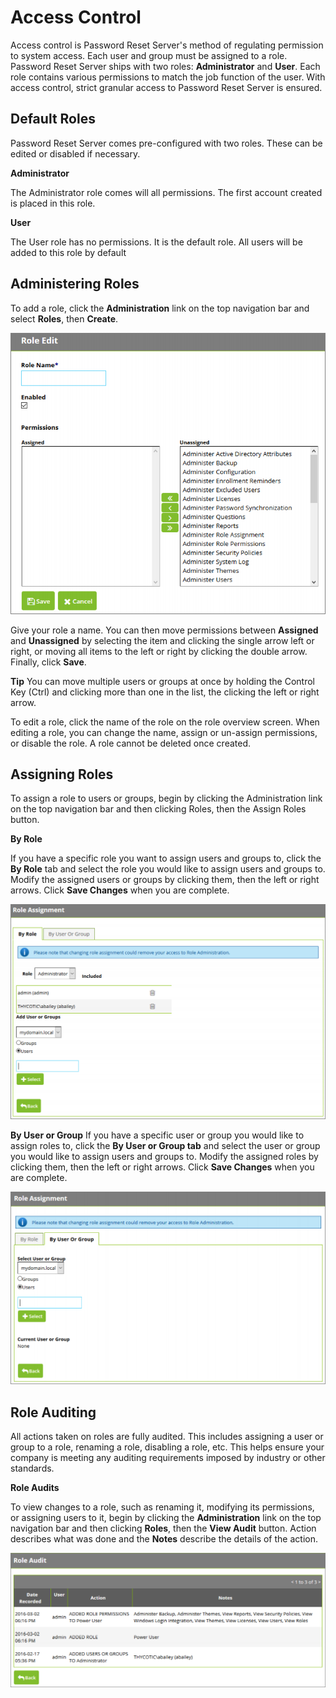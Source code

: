 [title]: # (Access Control)
[tags]: # (access control)
[priority]: # (1)
# Access Control

Access control is Password Reset Server's method of regulating permission to system access. Each user and group must be assigned to a role. Password Reset Server ships with two roles: __Administrator__ and __User__. Each role contains various permissions to match the job function of the user. With access control, strict granular access to Password Reset Server is ensured.

## Default Roles

Password Reset Server comes pre-configured with two roles. These can be edited or disabled if necessary.

__Administrator__

The Administrator role comes will all permissions. The first account created is placed in this role.

__User__ 

The User role has no permissions. It is the default role. All users will be added to this role by default

## Administering Roles

To add a role, click the __Administration__ link on the top navigation bar and select __Roles__, then __Create__.

   ![Role Edit](edit.png)

Give your role a name. You can then move permissions between __Assigned__ and __Unassigned__ by selecting the item and clicking the single arrow left or right, or moving all items to the left or right by clicking the double arrow. Finally, click __Save__.

__Tip__ You can move multiple users or groups at once by holding the Control Key (Ctrl) and clicking more than one in the list, the clicking the left or right arrow.

To edit a role, click the name of the role on the role overview screen. When editing a role, you can change the name, assign or un-assign permissions, or disable the role. A role cannot be deleted once created.

## Assigning Roles

To assign a role to users or groups, begin by clicking the Administration link on the top navigation bar and then clicking Roles, then the Assign Roles button.

__By Role__

If you have a specific role you want to assign users and groups to, click the __By Role__ tab and select the role you would like to assign users and groups to. Modify the assigned users or groups by clicking them, then the left or right arrows. Click __Save Changes__ when you are complete.

   ![Role Assignment](assignment.png)

__By User or Group__
 If you have a specific user or group you would like to assign roles to, click the __By User or Group tab__ and select the user or group you would like to assign users and groups to. Modify the assigned roles by clicking them, then the left or right arrows. Click __Save Changes__ when you are complete.

   ![By User or Group](user.png)

## Role Auditing

All actions taken on roles are fully audited. This includes assigning a user or group to a role, renaming a role, disabling a role, etc. This helps ensure your company is meeting any auditing requirements imposed by industry or other standards.

__Role Audits__ 

To view changes to a role, such as renaming it, modifying its permissions, or assigning users to it, begin by clicking the __Administration__ link on the top navigation bar and then clicking __Roles__, then the __View Audit__ button. Action describes what was done and the __Notes__ describe the details of the action.

   ![Role Audit](audit.png)